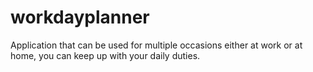 # workdayplanner

Application that can be used for multiple occasions either at work or at home, you can keep up with your daily duties. 

